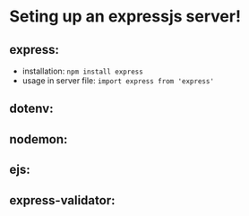# Seting up an expressjs server!
## express: 
  - installation: ``` npm install express ```
  - usage in server file: ``` import express from 'express' ```
## dotenv:

## nodemon:

## ejs:

## express-validator:
